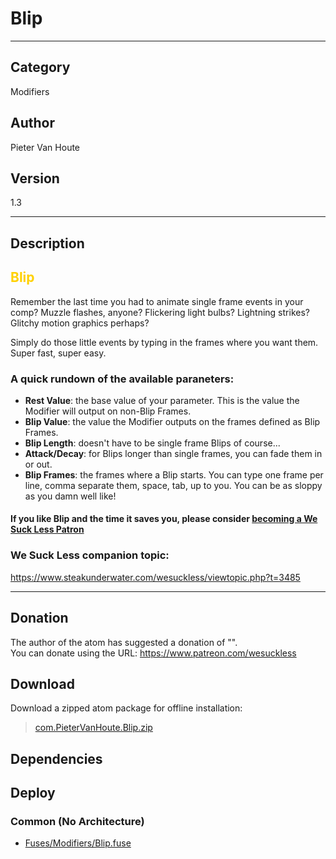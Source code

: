# Blip
___

## Category
Modifiers

## Author
Pieter Van Houte

## Version
1.3

___

## Description
<font color=#ffd100><h2>Blip</h2></font>

<p>Remember the last time you had to animate single frame events in your comp? Muzzle flashes, anyone? Flickering light bulbs? Lightning strikes? Glitchy motion graphics perhaps?</p>

<p>Simply do those little events by typing in the frames where you want them. Super fast, super easy. </p>

<h3>A quick rundown of the available paraneters:</h3>


<ul>
<li><b>Rest Value</b>: the base value of your parameter. This is the value the Modifier will output on non-Blip Frames. </li>
<li><b>Blip Value</b>: the value the Modifier outputs on the frames defined as Blip Frames. </li>
<li><b>Blip Length</b>: doesn't have to be single frame Blips of course... </li>
<li><b>Attack/Decay</b>: for Blips longer than single frames, you can fade them in or out.</li>
<li><b>Blip Frames</b>: the frames where a Blip starts. You can type one frame per line, comma separate them, space, tab, up to you. You can be as sloppy as you damn well like!</li>
</ul>

<h4>If you like Blip and the time it saves you, please consider <a href="https://www.patreon.com/wesuckless">becoming a We Suck Less Patron</a></h4>

<h3>We Suck Less companion topic:</h3>

<p><a href="https://www.steakunderwater.com/wesuckless/viewtopic.php?t=3485">https://www.steakunderwater.com/wesuckless/viewtopic.php?t=3485</a></p>

___

## Donation
The author of the atom has suggested a donation of "".  
You can donate using the URL: <a href="https://www.patreon.com/wesuckless">https://www.patreon.com/wesuckless</a>
## Download

Download a zipped atom package for offline installation:
> [com.PieterVanHoute.Blip.zip](https://gitlab.com/WeSuckLess/Reactor/-/archive/master/Reactor-master.zip?path=Atoms/com.PieterVanHoute.Blip)  

## Dependencies

## Deploy

### Common (No Architecture)

<ul>
<li><a href="https://gitlab.com/WeSuckLess/Reactor/-/blob/master/Atoms/com.PieterVanHoute.Blip/Fuses/Modifiers/Blip.fuse?ref_type=heads">Fuses/Modifiers/Blip.fuse</a></li>
</ul>
